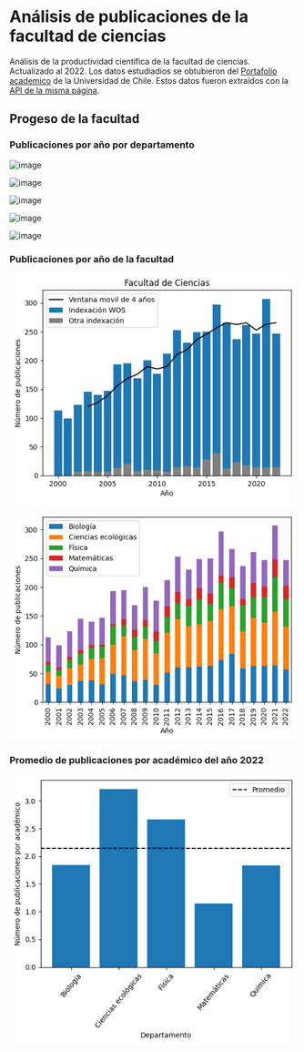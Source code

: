 # Análisis de publicaciones de la facultad de ciencias

Análisis de la productividad científica de la facultad de ciencias. Actualizado al 2022.
Los datos estudiadios se obtubieron del [Portafolio academico](https://uchile.cl/portafolio-academico/unidad_academica) de la Universidad de Chile. Estos datos fueron extraídos con la [API de la misma página](https://github.com/dmunozg/portafolio_uchile_api).

## Progeso de la facultad

### Publicaciones por año por departamento

![image](https://github.com/dmunozg/analisisPublicacionesFCiencias/blob/master/figuras/nPub_departamento_de_biología.png?raw=true)

![image](https://github.com/dmunozg/analisisPublicacionesFCiencias/blob/master/figuras/nPub_departamento_de_ciencias_ecológicas.png?raw=true)

![image](https://github.com/dmunozg/analisisPublicacionesFCiencias/blob/master/figuras/nPub_departamento_de_física.png?raw=true)

![image](https://github.com/dmunozg/analisisPublicacionesFCiencias/blob/master/figuras/nPub_departamento_de_matemáticas.png?raw=true)

![image](https://github.com/dmunozg/analisisPublicacionesFCiencias/blob/master/figuras/nPub_departamento_de_química.png?raw=true)

### Publicaciones por año de la facultad

![image](https://github.com/dmunozg/analisisPublicacionesFCiencias/blob/master/figuras/nPubTotalesPorAno.png?raw=true)

![image](https://github.com/dmunozg/analisisPublicacionesFCiencias/blob/master/figuras/nPubPorDepartamentoPorAno.png?raw=true)

### Promedio de publicaciones por académico del año 2022

![image](https://github.com/dmunozg/analisisPublicacionesFCiencias/blob/master/figuras/nPubPorAcademico.png?raw=true)